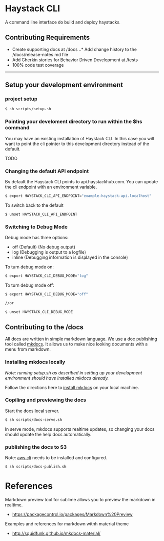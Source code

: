 # Haystack CLI
A command line interface do build and deploy haystacks.

## Contributing Requirements
* Create supporting docs at /docs
..* Add change history to the /docs/release-notes.md file
* Add Gherkin stories for Behavior Driven Development at /tests
* 100% code test coverage


---

## Setup your development environment

### project setup

```sh
$ sh scripts/setup.sh
```


### Pointing your develoment directory to run within the $hs command
You may have an existing installation of Haystack CLI. In this case you will want to point the cli pointer to this development directory instead of the default.

TODO



### Changing the default API endpoint
By default the Haystack CLI points to api.haystackhub.com.  You can update the cli endpoint with an environment variable.

```sh
$ export HAYSTACK_CLI_API_ENDPOINT="example-haystack-api.localhost"
```

To switch back to the default

```sh
$ unset HAYSTACK_CLI_API_ENDPOINT
```

### Switching to Debug Mode
Debug mode has three options:

* off (Default) (No debug output) 
* log (Debugging is output to a logfile)
* inline (Debugging information is displayed in the console)

To turn debug mode on:

```sh
$ export HAYSTACK_CLI_DEBUG_MODE="log"
```


To turn debug mode off:

```sh
$ export HAYSTACK_CLI_DEBUG_MODE="off"

//or

$ unset HAYSTACK_CLI_DEBUG_MODE
```

## Contributing to the /docs
All docs are written in simple markdown language. We use a doc publishing tool called [mkdocs](http://www.mkdocs.org/). It allows us to make nice looking documents with a menu from markdown.

### Installing mkdocs locally

*Note: running setup.sh as described in setting up your development environment should have installed mkdocs already.*

Follow the directions here to [install mkdocs](http://www.mkdocs.org/#installation) on your local machine.

### Copiling and previewing the docs

Start the docs local server. 

```sh
$ sh scripts/docs-serve.sh
```

In serve mode, mkdocs supports realtime updates, so changing your docs should update the help docs automatically.


### publishing the docs to S3

Note: [aws cli](http://docs.aws.amazon.com/cli/latest/userguide/installing.html) needs to be installed and configured. 

```
$ sh scripts/docs-publish.sh
```


# References

Markdown preview tool for sublime allows you to preview the markdown in realtime. 

* https://packagecontrol.io/packages/Markdown%20Preview

Examples and references for markdown witnh material theme

* http://squidfunk.github.io/mkdocs-material/




